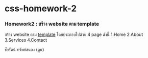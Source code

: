 # css-homework-2
### Homework2 : สร้าง website ตาม template
สร้าง website ตาม [template](https://www.wix.com/website-template/view/html/1905?siteId=bf6aeb61-6d03-4b41-9d17-41510aea2db8&metaSiteId=a82e916a-5f83-4c62-ad07-53c98a45a9e6&originUrl=https%3A%2F%2Fwww.wix.com%2Fwebsite%2Ftemplates&tpClick=view_button) โดยประกอบไปด้วย 4 page ดังนี้
1.Home
2.About
3.Services
4.Contact

ชัยรัตน์ ทรัพย์สนอง (ตูน)
